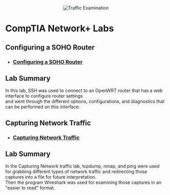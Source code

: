 <p align="center">
<img src="https://www.pngfind.com/pngs/m/36-364985_network-comptia-network-logo-hd-png-download.png" alt="Traffic Examination"/>
</p>

<h1>CompTIA Network+ Labs</h1>



<h2>Configuring a SOHO Router</h2>

- ### [Configuring a SOHO Router](https://youtu.be/klZqPhz97lU?si=oPs6IjTPHWI5errZ)

<h2>Lab Summary</h2>

In this lab, SSH was used to connect to an OpenWRT router that has a web interface to configure router settings<br />
and went through the different options, configurations, and diagnostics that can be performed on this interface.

<h2>Capturing Network Traffic</h2>

- ### [Capturing Network Traffic](https://youtu.be/AgQO20GmsvM?si=esR2TZBfZu1JQru9)

<h2>Lab Summary</h2>

In the Capturing Network traffic lab, tcpdump, nmap, and ping were used for grabbing different types of network traffic and redirecting those captures into a file for future interpretation.<br />
Then the program Wireshark was used for examining those captures in an "easier to read" format.
